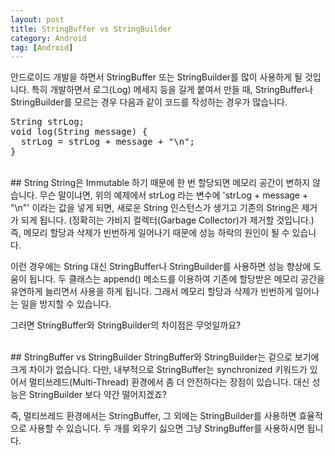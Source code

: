 ```yaml
---
layout: post
title: StringBuffer vs StringBuilder
category: Android
tag: [Android]
---
```


안드로이드 개발을 하면서 StringBuffer 또는 StringBuilder를 많이 사용하게 될 것입니다.
특히 개발하면서 로그(Log) 메세지 등을 길게 붙여서 만들 때,
 StringBuffer나 StringBuilder를 모르는 경우 다음과 같이 코드를 작성하는 경우가 많습니다.

<pre class="prettyprint">String strLog;
void log(String message) {
  strLog = strLog + message + "\n";
}</pre>
<br>
## String
String은 Immutable 하기 때문에 한 번 할당되면 메모리 공간이 변하지 않습니다.
무슨 말이냐면, 위의 예제에서 strLog 라는 변수에 'strLog + message + "\n"' 이라는 값을 넣게 되면,
새로운 String 인스턴스가 생기고 기존의 String은 제거가 되게 됩니다.
(정확히는 가비지 컬렉터(Garbage Collector)가 제거할 것입니다.)
즉, 메모리 할당과 삭제가 빈번하게 일어나기 때문에 성능 하락의 원인이 될 수 있습니다.

이런 경우에는 String 대신 StringBuffer나 StringBuilder를 사용하면 성능 향상에 도움이 됩니다.
두 클래스는 append() 메소드를 이용하여 기존에 할당받은 메모리 공간을 유연하게 늘리면서
사용을 하게 됩니다. 그래서 메모리 할당과 삭제가 빈번하게 일어나는 일을 방지할 수 있습니다.

그러면 StringBuffer와 StringBuilder의 차이점은 무엇일까요?

<br>
## StringBuffer vs StringBuilder
StringBuffer와 StringBuilder는 겉으로 보기에 크게 차이가 없습니다.
다만, 내부적으로 StringBuffer는 synchronized 키워드가 있어서 멀티쓰레드(Multi-Thread) 환경에서
좀 더 안전하다는 장점이 있습니다. 대신 성능은 StringBuilder 보다 약간 떨어지겠죠?

즉, 멀티쓰레드 환경에서는 StringBuffer, 그 외에는 StringBuilder를 사용하면 효율적으로
사용할 수 있습니다. 두 개를 외우기 싫으면 그냥 StringBuffer를 사용하시면 됩니다.
